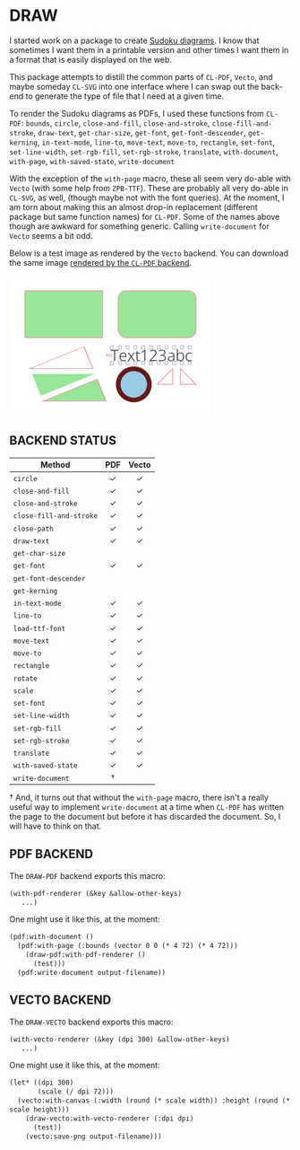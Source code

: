 DRAW
====

I started work on a package to create [Sudoku diagrams](https://github.com/nklein/sudoku-diagrams).
I know that sometimes I want them in a printable version and other times I want them
in a format that is easily displayed on the web.

This package attempts to distill the common parts of `CL-PDF`, `Vecto`, and maybe someday `CL-SVG`
into one interface where I can swap out the back-end to generate the type of file that I need
at a given time.

To render the Sudoku diagrams as PDFs, I used these functions from `CL-PDF`:
`bounds`, `circle`, `close-and-fill`,
`close-and-stroke`, `close-fill-and-stroke`, `draw-text`,
`get-char-size`, `get-font`, `get-font-descender`,
`get-kerning`, `in-text-mode`, `line-to`,
`move-text`, `move-to`, `rectangle`,
`set-font`, `set-line-width`, `set-rgb-fill`,
`set-rgb-stroke`, `translate`, `with-document`,
`with-page`, `with-saved-state`, `write-document`

With the exception of the `with-page` macro, these all seem very do-able
with `Vecto` (with some help from `ZPB-TTF`).
These are probably all very do-able in `CL-SVG`, as well, (though maybe not
with the font queries).
At the moment, I am torn about making this an almost drop-in replacement
(different package but same function names) for `CL-PDF`.
Some of the names above though are awkward for something generic.
Calling `write-document` for `Vecto` seems a bit odd.

Below is a test image as rendered by the `Vecto` backend.
You can download the same image [rendered by the `CL-PDF` backend](./images/draw-test.pdf).

![sample image from Vecto](./images/draw-test.png)

BACKEND STATUS
--------------

| Method                  | PDF   | Vecto |
|-------------------------| :---: | :---: |
| `circle`                | ✓     | ✓     |
| `close-and-fill`        | ✓     | ✓     |
| `close-and-stroke`      | ✓     | ✓     |
| `close-fill-and-stroke` | ✓     | ✓     |
| `close-path`            | ✓     | ✓     |
| `draw-text`             | ✓     | ✓     |
| `get-char-size`         |       |       |
| `get-font`              | ✓     | ✓     |
| `get-font-descender`    |       |       |
| `get-kerning`           |       |       |
| `in-text-mode`          | ✓     | ✓     |
| `line-to`               | ✓     | ✓     |
| `load-ttf-font`         | ✓     | ✓     |
| `move-text`             | ✓     | ✓     |
| `move-to`               | ✓     | ✓     |
| `rectangle`             | ✓     | ✓     |
| `rotate`                | ✓     | ✓     |
| `scale`                 | ✓     | ✓     |
| `set-font`              | ✓     | ✓     |
| `set-line-width`        | ✓     | ✓     |
| `set-rgb-fill`          | ✓     | ✓     |
| `set-rgb-stroke`        | ✓     | ✓     |
| `translate`             | ✓     | ✓     |
| `with-saved-state`      | ✓     | ✓     |
| `write-document`        | †     |       |

† And, it turns out that without the `with-page` macro, there isn't
a really useful way to implement `write-document` at a time when
`CL-PDF` has written the page to the document but before it has
discarded the document. So, I will have to think on that.



PDF BACKEND
-----------

The `DRAW-PDF` backend exports this macro:

    (with-pdf-renderer (&key &allow-other-keys)
       ...)

One might use it like this, at the moment:

    (pdf:with-document ()
      (pdf:with-page (:bounds (vector 0 0 (* 4 72) (* 4 72)))
        (draw-pdf:with-pdf-renderer ()
          (test)))
      (pdf:write-document output-filename))

VECTO BACKEND
-------------

The `DRAW-VECTO` backend exports this macro:

    (with-vecto-renderer (&key (dpi 300) &allow-other-keys)
       ...)

One might use it like this, at the moment:

    (let* ((dpi 300)
           (scale (/ dpi 72)))
      (vecto:with-canvas (:width (round (* scale width)) :height (round (* scale height)))
        (draw-vecto:with-vecto-renderer (:dpi dpi)
          (test))
        (vecto:save-png output-filename)))
